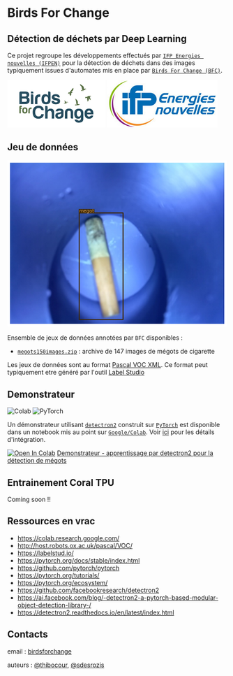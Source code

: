 # Birds For Change 

## Détection de déchets par Deep Learning

Ce projet regroupe les développements effectués par [`IFP Energies nouvelles (IFPEN)`](https://www.ifpenergiesnouvelles.fr/) pour la détection
de déchets dans des images typiquement issues d'automates mis en place par 
[`Birds For Change (BFC)`](https://www.birdsforchange.fr/).

![BFC](assets/bfc-logo.png)
![IFPEN](assets/ifpen-logo.jpg)

## Jeu de données

![Example de mégot](assets/megot-sample.png)

Ensemble de jeux de données annotées par `BFC` disponibles :
* [`megots150images.zip`](data/megots150images.zip) : archive de 147 images de mégots de cigarette

Les jeux de données sont au format [Pascal VOC XML](http://host.robots.ox.ac.uk/pascal/VOC/). 
Ce format peut typiquement etre généré par l'outil [Label Studio](https://labelstud.io/)

## Demonstrateur 

![Colab](https://img.shields.io/badge/Colab-F9AB00?style=for-the-badge&logo=googlecolab&color=525252)
![PyTorch](https://img.shields.io/badge/PyTorch-EE4C2C?style=for-the-badge&logo=PyTorch&logoColor=white)

Un démonstrateur utilisant [`detectron2`](https://github.com/facebookresearch/detectron2) construit sur 
[`PyTorch`](https://github.com/pytorch/pytorch) est disponible dans un
notebook mis au point sur [`Google/Colab`](https://colab.research.google.com/). 
Voir [ici](https://colab.research.google.com/github/googlecolab/colabtools/blob/master/notebooks/colab-github-demo.ipynb#scrollTo=Rmai0dD30XzL)
pour les détails d'intégration.

[![Open In Colab](https://colab.research.google.com/assets/colab-badge.svg)](https://colab.research.google.com/github/thibocour/IA/blob/master/notebooks/detectron2.ipynb)
[Demonstrateur - apprentissage par detectron2 pour la détection de mégots](https://github.com/thibocour/IA/blob/master/notebooks/detectron2.ipynb)
## Entrainement Coral TPU

Coming soon !! 

## Ressources en vrac

* https://colab.research.google.com/
* http://host.robots.ox.ac.uk/pascal/VOC/
* https://labelstud.io/
* https://pytorch.org/docs/stable/index.html
* https://github.com/pytorch/pytorch
* https://pytorch.org/tutorials/
* https://pytorch.org/ecosystem/
* https://github.com/facebookresearch/detectron2
* https://ai.facebook.com/blog/-detectron2-a-pytorch-based-modular-object-detection-library-/
* https://detectron2.readthedocs.io/en/latest/index.html

## Contacts

email : [birdsforchange](mailto:contact@birdsforchange.com)

auteurs : [@thibocour](https://github.com/tibocour), [@sdesrozis](https://github.com/sdesrozis)


